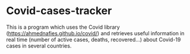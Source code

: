 # Covid-cases-tracker

This is a program which uses the Covid library (https://ahmednafies.github.io/covid/) and retrieves useful information in real time (number of active cases, deaths, recovered...) about Covid-19 cases in several countries. 

